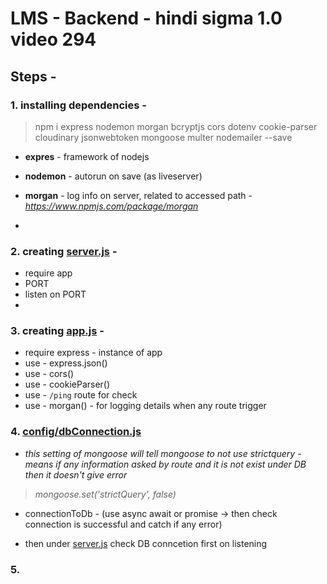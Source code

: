 # LMS - Backend - hindi sigma 1.0 video 294

## Steps -

### 1. installing dependencies -

> npm i express nodemon morgan bcryptjs cors dotenv cookie-parser cloudinary jsonwebtoken mongoose multer nodemailer --save

- **expres** - framework of nodejs

- **nodemon** - autorun on save (as liveserver)

- **morgan** - log info on server, related to accessed path - *https://www.npmjs.com/package/morgan*

-

### 2. creating [server.js](server.js) -

- require app
- PORT
- listen on PORT
-

### 3. creating [app.js](app.js) -

- require express - instance of app
- use - express.json()
- use - cors()
- use - cookieParser()
- use - `/ping` route for check
- use - morgan() - for logging details when any route trigger

### 4. [config/dbConnection.js](config/dbConnection.js)

- _this setting of mongoose will tell mongoose to not use strictquery - means if any information asked by route and it is not exist under DB then it doesn't give error_

> _mongoose.set('strictQuery', false)_

- connectionToDb - (use async await or promise -> then check connection is successful and catch if any error)

- then under [server.js](server.js) check DB conncetion first on listening

### 5.
